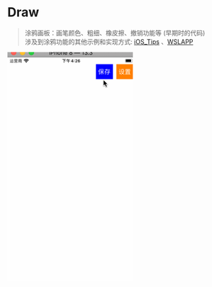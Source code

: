 # Draw
> 涂鸦画板：画笔颜色、粗细、橡皮擦、撤销功能等 (早期时的代码)    
> 涉及到涂鸦功能的其他示例和实现方式: [iOS_Tips](https://github.com/wsl2ls/iOS_Tips.git) 、[WSLAPP](https://github.com/wsl2ls/WSLAPP.git)


![](/涂鸦效果图.gif)
